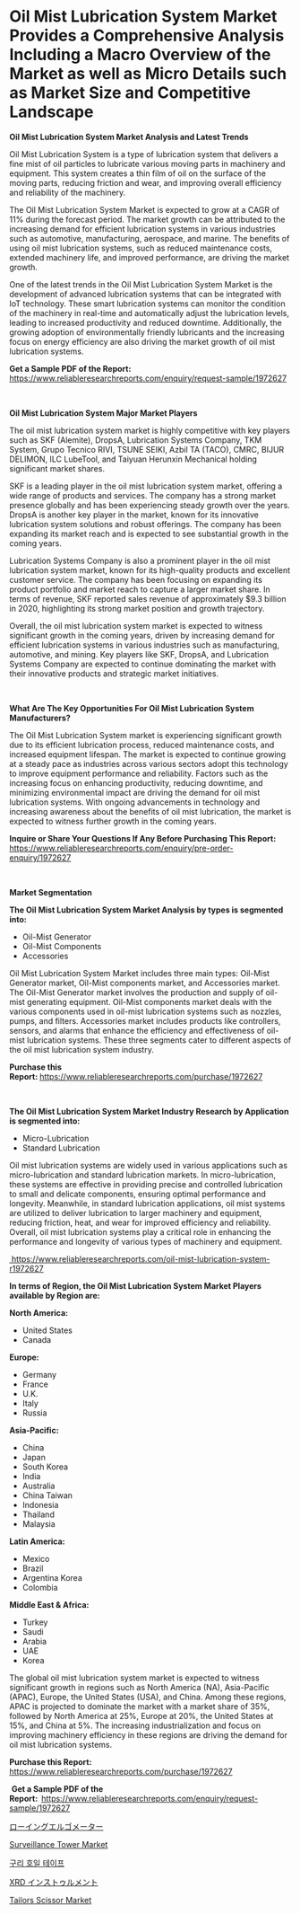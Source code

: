 <p><h1>Oil Mist Lubrication System Market Provides a Comprehensive Analysis Including a Macro Overview of the Market as well as Micro Details such as Market Size and Competitive Landscape</h1></p><p><strong>Oil Mist Lubrication System Market Analysis and Latest Trends</strong></p>
<p><p>Oil Mist Lubrication System is a type of lubrication system that delivers a fine mist of oil particles to lubricate various moving parts in machinery and equipment. This system creates a thin film of oil on the surface of the moving parts, reducing friction and wear, and improving overall efficiency and reliability of the machinery. </p><p>The Oil Mist Lubrication System Market is expected to grow at a CAGR of 11% during the forecast period. The market growth can be attributed to the increasing demand for efficient lubrication systems in various industries such as automotive, manufacturing, aerospace, and marine. The benefits of using oil mist lubrication systems, such as reduced maintenance costs, extended machinery life, and improved performance, are driving the market growth. </p><p>One of the latest trends in the Oil Mist Lubrication System Market is the development of advanced lubrication systems that can be integrated with IoT technology. These smart lubrication systems can monitor the condition of the machinery in real-time and automatically adjust the lubrication levels, leading to increased productivity and reduced downtime. Additionally, the growing adoption of environmentally friendly lubricants and the increasing focus on energy efficiency are also driving the market growth of oil mist lubrication systems.</p></p>
<p><strong>Get a Sample PDF of the Report:&nbsp;</strong> <a href="https://www.reliableresearchreports.com/enquiry/request-sample/1972627">https://www.reliableresearchreports.com/enquiry/request-sample/1972627</a></p>
<p>&nbsp;</p>
<p><strong>Oil Mist Lubrication System Major Market Players</strong></p>
<p><p>The oil mist lubrication system market is highly competitive with key players such as SKF (Alemite), DropsA, Lubrication Systems Company, TKM System, Grupo Tecnico RIVI, TSUNE SEIKI, Azbil TA (TACO), CMRC, BIJUR DELIMON, ILC LubeTool, and Taiyuan Herunxin Mechanical holding significant market shares.</p><p>SKF is a leading player in the oil mist lubrication system market, offering a wide range of products and services. The company has a strong market presence globally and has been experiencing steady growth over the years. DropsA is another key player in the market, known for its innovative lubrication system solutions and robust offerings. The company has been expanding its market reach and is expected to see substantial growth in the coming years.</p><p>Lubrication Systems Company is also a prominent player in the oil mist lubrication system market, known for its high-quality products and excellent customer service. The company has been focusing on expanding its product portfolio and market reach to capture a larger market share. In terms of revenue, SKF reported sales revenue of approximately $9.3 billion in 2020, highlighting its strong market position and growth trajectory.</p><p>Overall, the oil mist lubrication system market is expected to witness significant growth in the coming years, driven by increasing demand for efficient lubrication systems in various industries such as manufacturing, automotive, and mining. Key players like SKF, DropsA, and Lubrication Systems Company are expected to continue dominating the market with their innovative products and strategic market initiatives.</p></p>
<p>&nbsp;</p>
<p><strong>What Are The Key Opportunities For Oil Mist Lubrication System Manufacturers?</strong></p>
<p><p>The Oil Mist Lubrication System market is experiencing significant growth due to its efficient lubrication process, reduced maintenance costs, and increased equipment lifespan. The market is expected to continue growing at a steady pace as industries across various sectors adopt this technology to improve equipment performance and reliability. Factors such as the increasing focus on enhancing productivity, reducing downtime, and minimizing environmental impact are driving the demand for oil mist lubrication systems. With ongoing advancements in technology and increasing awareness about the benefits of oil mist lubrication, the market is expected to witness further growth in the coming years.</p></p>
<p><strong>Inquire or Share Your Questions If Any Before Purchasing This Report:</strong> <a href="https://www.reliableresearchreports.com/enquiry/pre-order-enquiry/1972627">https://www.reliableresearchreports.com/enquiry/pre-order-enquiry/1972627</a></p>
<p>&nbsp;</p>
<p><strong>Market Segmentation</strong></p>
<p><strong>The Oil Mist Lubrication System Market Analysis by types is segmented into:</strong></p>
<p><ul><li>Oil-Mist Generator</li><li>Oil-Mist Components</li><li>Accessories</li></ul></p>
<p><p>Oil Mist Lubrication System Market includes three main types: Oil-Mist Generator market, Oil-Mist components market, and Accessories market. The Oil-Mist Generator market involves the production and supply of oil-mist generating equipment. Oil-Mist components market deals with the various components used in oil-mist lubrication systems such as nozzles, pumps, and filters. Accessories market includes products like controllers, sensors, and alarms that enhance the efficiency and effectiveness of oil-mist lubrication systems. These three segments cater to different aspects of the oil mist lubrication system industry.</p></p>
<p><strong>Purchase this Report:&nbsp;</strong><a href="https://www.reliableresearchreports.com/purchase/1972627">https://www.reliableresearchreports.com/purchase/1972627</a></p>
<p>&nbsp;</p>
<p><strong>The Oil Mist Lubrication System Market Industry Research by Application is segmented into:</strong></p>
<p><ul><li>Micro-Lubrication</li><li>Standard Lubrication</li></ul></p>
<p><p>Oil mist lubrication systems are widely used in various applications such as micro-lubrication and standard lubrication markets. In micro-lubrication, these systems are effective in providing precise and controlled lubrication to small and delicate components, ensuring optimal performance and longevity. Meanwhile, in standard lubrication applications, oil mist systems are utilized to deliver lubrication to larger machinery and equipment, reducing friction, heat, and wear for improved efficiency and reliability. Overall, oil mist lubrication systems play a critical role in enhancing the performance and longevity of various types of machinery and equipment.</p></p>
<p><a href="https://www.reliableresearchreports.com/oil-mist-lubrication-system-r1972627">&nbsp;https://www.reliableresearchreports.com/oil-mist-lubrication-system-r1972627</a></p>
<p><strong>In terms of Region, the Oil Mist Lubrication System Market Players available by Region are:</strong></p>
<p>
    <p> <strong> North America: </strong>
        <ul>
            <li>United States</li>
            <li>Canada</li>
        </ul>
        </p> 
    <p> <strong> Europe: </strong>
        <ul>
            <li>Germany</li>
            <li>France</li>
            <li>U.K.</li>
            <li>Italy</li>
            <li>Russia</li>
        </ul>
        </p> 
    <p> <strong> Asia-Pacific: </strong>
        <ul>
            <li>China</li>
            <li>Japan</li>
            <li>South Korea</li>
            <li>India</li>
            <li>Australia</li>
            <li>China Taiwan</li>
            <li>Indonesia</li>
            <li>Thailand</li>
            <li>Malaysia</li>
        </ul>
        </p> 
    <p> <strong> Latin America: </strong>
        <ul>
            <li>Mexico</li>
            <li>Brazil</li>
            <li>Argentina Korea</li>
            <li>Colombia</li>
        </ul>
        </p> 
    <p> <strong> Middle East & Africa: </strong>
        <ul>
            <li>Turkey</li>
            <li>Saudi</li>
            <li>Arabia</li>
            <li>UAE</li>
            <li>Korea</li>
        </ul>
    </p>
    </p>
<p><p>The global oil mist lubrication system market is expected to witness significant growth in regions such as North America (NA), Asia-Pacific (APAC), Europe, the United States (USA), and China. Among these regions, APAC is projected to dominate the market with a market share of 35%, followed by North America at 25%, Europe at 20%, the United States at 15%, and China at 5%. The increasing industrialization and focus on improving machinery efficiency in these regions are driving the demand for oil mist lubrication systems.</p></p>
<p><strong>Purchase this Report: </strong><a href="https://www.reliableresearchreports.com/purchase/1972627">https://www.reliableresearchreports.com/purchase/1972627</a></p>
<p>&nbsp;<strong>Get a Sample PDF of the Report:&nbsp;&nbsp;</strong><a href="https://www.reliableresearchreports.com/enquiry/request-sample/1972627">https://www.reliableresearchreports.com/enquiry/request-sample/1972627</a></p>
<p><strong></strong></p>
<p><p><a href="https://github.com/laurenreichert/Market-Research-Report-List-1/blob/main/647480533780.md">ローイングエルゴメーター</a></p><p><a href="https://github.com/Chiragrp22/Market-Research-Report-List-4/blob/main/surveillance-tower-market.md">Surveillance Tower Market</a></p><p><a href="https://medium.com/@guyeichert86/%EA%B5%AC%EB%A6%AC-%ED%98%B8%EC%9D%BC-%ED%85%8C%EC%9D%B4%ED%94%84-%EC%8B%9C%EC%9E%A5-%EA%B7%9C%EB%AA%A8%EB%8A%94-%EA%B8%80%EB%A1%9C%EB%B2%8C-%EC%82%B0%EC%97%85%EC%97%90%EC%84%9C-%EC%B5%9C%EC%A0%81%EC%9D%98-%EB%A7%88%EC%BC%80%ED%8C%85-%EC%B1%84%EB%84%90%EC%9D%84-%EB%B3%B4%EC%97%AC%EC%A4%8D%EB%8B%88%EB%8B%A4-d47850abfed0">구리 호일 테이프</a></p><p><a href="https://github.com/RodHoppe07/Market-Research-Report-List-1/blob/main/554443333781.md">XRD インストゥルメント</a></p><p><a href="https://github.com/derrinmiltonellis35gcl/Market-Research-Report-List-2/blob/main/tailors-scissor-market.md">Tailors Scissor Market</a></p></p>